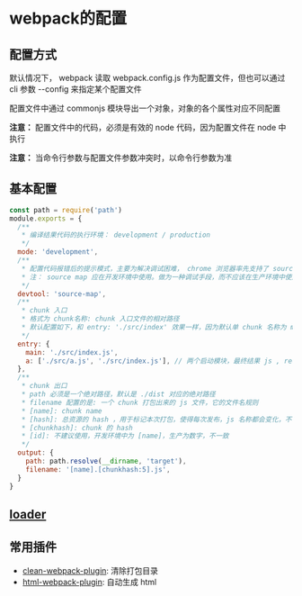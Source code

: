 # webpack的配置

## 配置方式
默认情况下， webpack 读取 webpack.config.js 作为配置文件，但也可以通过 cli 参数 --config 来指定某个配置文件

配置文件中通过 commonjs 模块导出一个对象，对象的各个属性对应不同配置

**注意：** 配置文件中的代码，必须是有效的 node 代码，因为配置文件在 node 中执行

**注意：** 当命令行参数与配置文件参数冲突时，以命令行参数为准

## 基本配置
```js
const path = require('path')
module.exports = {
  /**
   * 编译结果代码的执行环境： development / production
   */
  mode: 'development',
  /**
   * 配置代码报错后的提示模式，主要为解决调试困难， chrome 浏览器率先支持了 source map，其他浏览器也纷纷支持了。
   * 注： source map 应在开发环境中使用。做为一种调试手段，而不应该在生产环境中使用，一方面会导致额外的网络传输，另一方面会暴露原始代码。就算要使用，也需要做 ip 限制处理等（运维配置）。
   */
  devtool: 'source-map',
  /**
   * chunk 入口
   * 格式为 chunk名称: chunk 入口文件的相对路径
   * 默认配置如下，和 entry: './src/index' 效果一样，因为默认单 chunk 名称为 main
   */
  entry: {
    main: './src/index.js',
    a: ['./src/a.js', './src/index.js'], // 两个启动模块，最终结果 js , require 了两个模块
  },
  /**
   * chunk 出口
   * path 必须是一个绝对路径，默认是 ./dist 对应的绝对路径
   * filename 配置的是: 一个 chunk 打包出来的 js 文件，它的文件名规则
   * [name]: chunk name
   * [hash]: 总资源的 hash ，用于标记本次打包，使得每次发布，js 名称都会变化，不让浏览器读缓存
   * [chunkhash]: chunk 的 hash
   * [id]: 不建议使用，开发环境中为 [name]，生产为数字，不一致
   */
  output: {
    path: path.resolve(__dirname, 'target'),
    filename: '[name].[chunkhash:5].js',
  }
}
```

## [loader](./ex3-loader/README.md)

## 常用插件
- [clean-webpack-plugin](https://github.com/johnagan/clean-webpack-plugin): 清除打包目录
- [html-webpack-plugin](https://github.com/jantimon/html-webpack-plugin): 自动生成 html


